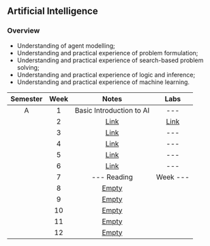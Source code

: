 ## Artificial Intelligence

### Overview
- Understanding of agent modelling;
- Understanding and practical experience of problem formulation;
- Understanding and practical experience of search-based problem solving;
- Understanding and practical experience of logic and inference;
- Understanding and practical experience of machine learning.

| Semester   |      Week |  Notes | Labs |
|:----------:|:-------------:|:------:|:------:|
| A |  1 | Basic Introduction to AI | --- |
|  |  2 | [Link](https://github.com/mughees-asif/postgraduate-artificial-intelligence/tree/master/Semester%20A/Artificial%20Intelligence/notes/Week%202) | [Link](https://github.com/mughees-asif/postgraduate-artificial-intelligence/tree/master/Semester%20A/Artificial%20Intelligence/labs/Lab%201) |
|  |  3 | [Link](https://github.com/mughees-asif/postgraduate-artificial-intelligence/tree/master/Semester%20A/Artificial%20Intelligence/notes/Week%203) | --- |
|  |  4 | [Link](https://github.com/mughees-asif/postgraduate-artificial-intelligence/tree/master/Semester%20A/Artificial%20Intelligence/notes/Week%204) | --- |
|  |  5 | [Link](https://github.com/mughees-asif/postgraduate-artificial-intelligence/tree/master/Semester%20A/Artificial%20Intelligence/notes/Week%205) | --- |
|  |  6 | [Link](https://github.com/mughees-asif/postgraduate-artificial-intelligence/tree/master/Semester%20A/Artificial%20Intelligence/notes/Week%206) | --- |
|  |  7 | --- Reading |  Week --- |
|  |  8 | [Empty]() | |
|  |  9 | [Empty]() | |
|  |  10 | [Empty]() |  |
|  |  11 | [Empty]() | |
|  |  12 | [Empty]() |  |